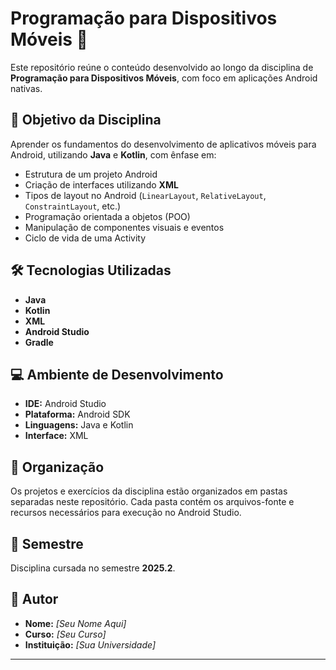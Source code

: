 # Programação para Dispositivos Móveis 📱

Este repositório reúne o conteúdo desenvolvido ao longo da disciplina de **Programação para Dispositivos Móveis**, com foco em aplicações Android nativas.

## 🎯 Objetivo da Disciplina

Aprender os fundamentos do desenvolvimento de aplicativos móveis para Android, utilizando **Java** e **Kotlin**, com ênfase em:

- Estrutura de um projeto Android
- Criação de interfaces utilizando **XML**
- Tipos de layout no Android (`LinearLayout`, `RelativeLayout`, `ConstraintLayout`, etc.)
- Programação orientada a objetos (POO)
- Manipulação de componentes visuais e eventos
- Ciclo de vida de uma Activity

## 🛠️ Tecnologias Utilizadas

- **Java**
- **Kotlin**
- **XML**
- **Android Studio**
- **Gradle**

## 💻 Ambiente de Desenvolvimento

- **IDE:** Android Studio
- **Plataforma:** Android SDK
- **Linguagens:** Java e Kotlin
- **Interface:** XML

## 📁 Organização

Os projetos e exercícios da disciplina estão organizados em pastas separadas neste repositório. Cada pasta contém os arquivos-fonte e recursos necessários para execução no Android Studio.

## 📅 Semestre

Disciplina cursada no semestre **2025.2**.

## 👤 Autor

- **Nome:** _[Seu Nome Aqui]_
- **Curso:** _[Seu Curso]_
- **Instituição:** _[Sua Universidade]_

---

